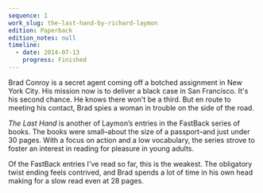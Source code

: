 ```yaml
---
sequence: 1
work_slug: the-last-hand-by-richard-laymon
edition: Paperback
edition_notes: null
timeline:
  - date: 2014-07-13
    progress: Finished
---
```


Brad Conroy is a secret agent coming off a botched assignment in New York City. His mission now is to deliver a black case in San Francisco. It's his second chance. He knows there won't be a third. But en route to meeting his contact, Brad spies a woman in trouble on the side of the road.

_The Last Hand_ is another of Laymon’s entries in the FastBack series of books. The books were small–about the size of a passport–and just under 30 pages. With a focus on action and a low vocabulary, the series strove to foster an interest in reading for pleasure in young adults.

Of the FastBack entries I've read so far, this is the weakest. The obligatory twist ending feels contrived, and Brad spends a lot of time in his own head making for a slow read even at 28 pages.
